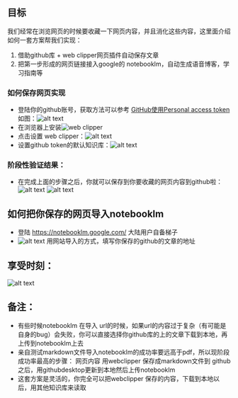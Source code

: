 ## 目标
我们经常在浏览网页的时候要收藏一下网页内容，并且消化这些内容，这里面介绍如何一套方案帮我们实现：
1. 借助github库 + web clipper网页插件自动保存文章
2. 把第一步形成的网页链接接入google的 notebooklm，自动生成语音博客，学习指南等

### 如何保存网页实现
- 登陆你的github账号，获取方法可以参考 [GitHub使用Personal access token](https://www.cnblogs.com/chenyablog/p/15397548.html) 如图：![alt text](imgs/githubtoken.png)
- 在浏览器上安装![web clipper](imgs/webclipper.png)
- 点击设置 web clipper：![alt text](imgs/clipper-setting.png)
- 设置github token的默认知识库：![alt text](imgs/githubtoken-setting.png)


### 阶段性验证结果：
- 在完成上面的步骤之后，你就可以保存到你要收藏的网页内容到github啦：![alt text](imgs/collect.png) ![alt text](imgs/collect-success.png)


## 如何把你保存的网页导入notebooklm
- 登陆 https://notebooklm.google.com/ 大陆用户自备梯子
- ![alt text](imgs/import.png) 用网站导入的方式，填写你保存的github的文章的地址

## 享受时刻：
![alt text](imgs/success.png)


## 备注：
- 有些时候notebooklm 在导入 url的时候，如果url的内容过于复杂（有可能是自身的bug）会失败，你可以直接选择你github库的上的文章下载到本地，再上传到notebooklm上去
- 亲自测试markdown文件导入notebooklm的成功率要远高于pdf，所以现阶段成功率最高的步骤： 网页内容 用webclipper 保存成markdown文件到 github之后，用githubdesktop更新到本地然后上传notebooklm
- 这套方案是灵活的，你完全可以把webclipper 保存的内容，下载到本地以后，用其他知识库来读取

  